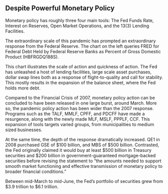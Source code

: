 ## Despite Powerful Monetary Policy

Monetary policy has roughly three four main tools: The Fed Funds Rate, Interest
on Reserves, Open Market Operations, and the 13(3) Lending Facilities.

The extraordinary scale of this pandemic has prompted an extraordinary response
from the Federal Reserve. The chart on the left queries FRED for Federal Debt
Held by Federal Reserve Banks as Percent of Gross Domestic Product
(HBFRGDQ188S).

This chart illustrates the scale of action and quickness of action. The Fed has
unleashed a host of lending facilities, large scale asset purchases, dollar swap
lines both as a response of flight-to-quality and call for stability. This
mostly results in the expansion of the balance sheet, where the Fed holds more
debt.

Compared to the Financial Crisis of 2007, monetary policy action can be
concluded to have been released in one large burst, around March. More so, the
pandemic policy action has been wider than the 2007 response. Programs such as
the TALF, MMLF, CPFF, and PDCFF have made a resurgence, along with the newly
made MLF, MSLF, PPPLF, CCF. This expansion of tools targets varied groups, from
municipalities to medium sized businesses.

At the same time, the depth of the response dramatically increased. QE1 in 2008
purchased GSE of \$100 billion, and MBS of \$500 billion. Contrasted, the Fed
originally claimed it would buy at least \$500 billion in Treasury securities
and \$200 billion in government-guaranteed mortgage-backed securities before
revising the statement to “the amounts needed to support smooth market
functioning and effective transmission of monetary policy to broader financial
conditions.”

Between mid-March to mid-June, the Fed’s portfolio of securities grew from \$3.9
trillion to \$6.1 trillion.